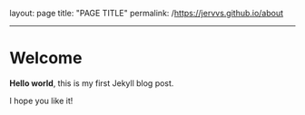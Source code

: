 layout: page
title: "PAGE TITLE"
permalink: /https://jervvs.github.io/about

---

# Welcome

**Hello world**, this is my first Jekyll blog post.

I hope you like it!